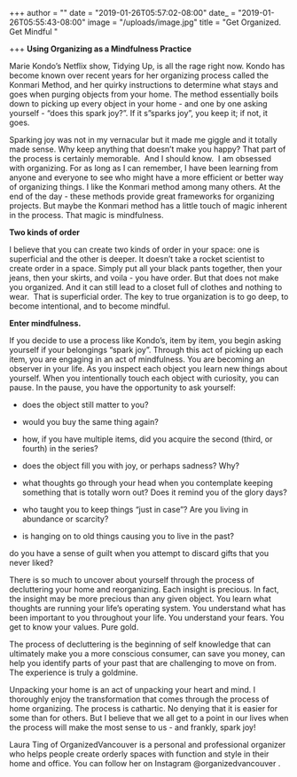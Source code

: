 +++
author = ""
date = "2019-01-26T05:57:02-08:00"
date_ = "2019-01-26T05:55:43-08:00"
image = "/uploads/image.jpg"
title = "Get Organized. Get Mindful "

+++
**Using Organizing as a Mindfulness Practice**

Marie Kondo’s Netflix show, Tidying Up, is all the rage right now. Kondo has become known over recent years for her organizing process called the Konmari Method, and her quirky instructions to determine what stays and goes when purging objects from your home. The method essentially boils down to picking up every object in your home - and one by one asking yourself - “does this spark joy?”. If it s”sparks joy”, you keep it; if not, it goes. 

Sparking joy was not in my vernacular but it made me giggle and it totally made sense. Why keep anything that doesn’t make you happy? That part of the process is certainly memorable.  And I should know.  I am obsessed with organizing. For as long as I can remember, I have been learning from anyone and everyone to see who might have a more efficient or better way of organizing things. I like the Konmari method among many others. At the end of the day - these methods provide great frameworks for organizing projects. But maybe the Konmari method has a little touch of magic inherent in the process. That magic is mindfulness. 

**Two kinds of order**

I believe that you can create two kinds of order in your space: one is superficial and the other is deeper. It doesn’t take a rocket scientist to create order in a space. Simply put all your black pants together, then your jeans, then your skirts, and voila - you have order. But that does not make you organized. And it can still lead to a closet full of clothes and nothing to wear.  That is superficial order. The key to true organization is to go deep, to become intentional, and to become mindful. 

**Enter mindfulness.** 

If you decide to use a process like Kondo’s, item by item, you begin asking yourself if your belongings “spark joy”. Through this act of picking up each item, you are engaging in an act of mindfulness. You are becoming an observer in your life. As you inspect each object you learn new things about yourself. When you intentionally touch each object with curiosity, you can pause. In the pause, you have the opportunity to ask yourself:

* does the object still matter to you?


* would you buy the same thing again?


* how, if you have multiple items, did you acquire the second (third, or fourth) in the series?


* does the object fill you with joy, or perhaps sadness? Why?


* what thoughts go through your head when you contemplate keeping something that is totally worn out? Does it remind you of the glory days?


* who taught you to keep things “just in case”? Are you living in abundance or scarcity?


* is hanging on to old things causing you to live in the past?  

do you have a sense of guilt when you attempt to discard gifts that you never liked?

There is so much to uncover about yourself through the process of decluttering your home and reorganizing. Each insight is precious. In fact, the insight may be more precious than any given object. You learn what thoughts are running your life’s operating system. You understand what has been important to you throughout your life. You understand your fears. You get to know your values. Pure gold.

The process of decluttering is the beginning of self knowledge that can ultimately make you a more conscious consumer, can save you money, can help you identify parts of your past that are challenging to move on from. The experience is truly a goldmine.  

Unpacking your home is an act of unpacking your heart and mind. I thoroughly enjoy the transformation that comes through the process of home organizing. The process is cathartic. No denying that it is easier for some than for others. But I believe that we all get to a point in our lives when the process will make the most sense to us - and frankly, spark joy! 

Laura Ting of OrganizedVancouver is a personal and professional organizer who helps people create orderly spaces with function and style in their home and office. You can follow her on Instagram @organizedvancouver .